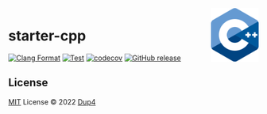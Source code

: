 <img align="right" width="96px" src="./assets/1200px_cpp_logo.svg.png">

# starter-cpp

[![Clang Format][clang-format-ci-badge]][clang-format-ci]
[![Test][test-ci-badge]][test-ci]
[![codecov][codecov-badge]][codecov]
[![GitHub release][gh-release-badge]][gh-release]

## License

[MIT](./LICENSE) License © 2022 [Dup4][dup4]

[dup4]: https://github.com/Dup4
[clang-format-ci-badge]: https://github.com/Dup4/starter-cpp/workflows/Clang%20Format/badge.svg
[clang-format-ci]: https://github.com/Dup4/starter-cpp/actions/workflows/clang_format.yml
[test-ci-badge]: https://github.com/Dup4/starter-cpp/workflows/Test/badge.svg
[test-ci]: https://github.com/Dup4/starter-cpp/actions/workflows/test.yml
[codecov-badge]: https://codecov.io/gh/Dup4/starter-cpp/branch/main/graph/badge.svg
[codecov]: https://codecov.io/gh/Dup4/starter-cpp
[gh-release-badge]: https://img.shields.io/github/release/Dup4/starter-cpp.svg
[gh-release]: https://GitHub.com/Dup4/starter-cpp/releases/
